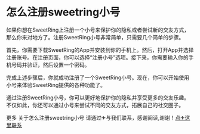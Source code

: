 # 怎么注册sweetring小号

如果你想在SweetRing上注册一个小号来保护你的隐私或者尝试新的交友方式，那么你来对地方了。注册SweetRing小号非常简单，只需要几个简单的步骤。

首先，你需要下载SweetRing的App并安装到你的手机上。然后，打开App并选择注册账号。在注册页面，你可以选择“注册小号”选项。接下来，你需要输入你的手机号码并验证，然后设置一个密码。

完成上述步骤后，你就成功注册了一个SweetRing小号。现在，你可以开始使用小号来体验SweetRing提供的各种功能了。

通过注册SweetRing小号，你可以更好地保护你的隐私并享受更多的交友乐趣。不仅如此，你还可以通过小号来尝试不同的交友方式，拓展自己的社交圈子。

更多 关于怎么注册sweetring小号 请通过✈与我们联系，感谢阅读,谢谢！[点✈这里联系](https://ss.k02.cc)